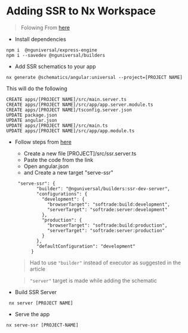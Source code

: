 # Adding SSR to Nx Workspace

> Folowing From [here](https://blog.nrwl.io/server-side-rendering-ssr-with-angular-for-nx-workspaces-14e2414ca532)


* Install dependencies
```
npm i  @nguniversal/express-engine
npm i --savedev @nguniversal/builders
```

* Add SSR schematics to your app

```
nx generate @schematics/angular:universal --project=[PROJECT NAME]
```

This will do the following

```
CREATE apps/[PROJECT NAME]/src/main.server.ts
CREATE apps/[PROJECT NAME]/src/app/app.server.module.ts
CREATE apps/[PROJECT NAME]/tsconfig.server.json
UPDATE package.json
UPDATE angular.json
UPDATE apps/[PROJECT NAME]/src/main.ts
UPDATE apps/[PROJECT NAME]/src/app/app.module.ts
```

* Follow steps from [here](https://blog.nrwl.io/server-side-rendering-ssr-with-angular-for-nx-workspaces-14e2414ca532)
  * Create a new file [PROJECT]/src/ssr.server.ts
  * Paste the code from the link
  * Open angular.json
  * and Create a new target "serve-ssr"
  ```
   "serve-ssr": {
          "builder": "@nguniversal/builders:ssr-dev-server",
          "configurations": {
            "development": {
              "browserTarget": "softrade:build:development",
              "serverTarget": "softrade:server:development"
            },
            "production": {
              "browserTarget": "softrade:build:production",
              "serverTarget": "softrade:server:production"
            }
          },
          "defaultConfiguration": "development"
        }
  ```
  > Had to use `"builder"` instead of executor as suggested in the article
  
  > `"server"` target is made while adding the schematic

* Build SSR Server

```
 nx server [PROJECT NAME]
 ```

* Serve the app

```
nx serve-ssr [PROJECT-NAME]
```

